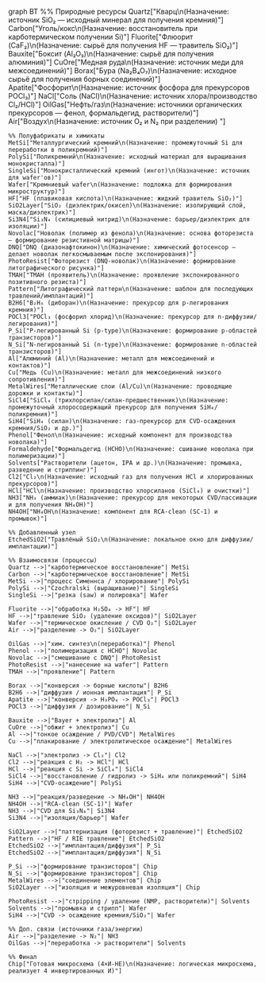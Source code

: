 graph BT
    %% Природные ресурсы
    Quartz["Кварц\n(Назначение: источник SiO₂ — исходный минерал для получения кремния)"]
    Carbon["Уголь/кокс\n(Назначение: восстановитель при карботермическом получении Si)"]
    Fluorite["Флюорит (CaF₂)\n(Назначение: сырьё для получения HF — травитель SiO₂)"]
    Bauxite["Боксит (Al₂O₃)\n(Назначение: сырьё для получения алюминия)"]
    CuOre["Медная руда\n(Назначение: источник меди для межсоединений)"]
    Borax["Бура (Na₂B₄O₇)\n(Назначение: исходное сырьё для получения борных соединений)"]
    Apatite["Фосфорит\n(Назначение: источник фосфора для прекурсоров POCl₃)"]
    NaCl["Соль (NaCl)\n(Назначение: источник хлора/производство Cl₂/HCl)"]
    OilGas["Нефть/газ\n(Назначение: источники органических прекурсоров — фенол, формальдегид, растворители)"]
    Air["Воздух\n(Назначение: источник O₂ и N₂ при разделении) "]

    %% Полуфабрикаты и химикаты
    MetSi["Металлургический кремний\n(Назначение: промежуточный Si для переработки в поликремний)"]
    PolySi["Поликремний\n(Назначение: исходный материал для выращивания монокристалла)"]
    SingleSi["Монокристаллический кремний (ингот)\n(Назначение: источник для wafer'ов)"]
    Wafer["Кремниевый wafer\n(Назначение: подложка для формирования микроструктур)"]
    HF["HF (плавиковая кислота)\n(Назначение: жидкий травитель SiO₂)"]
    SiO2Layer["SiO₂ (диэлектрик/окисел)\n(Назначение: изолирующий слой, маска/диэлектрик)"]
    Si3N4["Si₃N₄ (силициевый нитрид)\n(Назначение: барьер/диэлектрик для изоляции)"]
    Novolac["Новолак (полимер из фенола)\n(Назначение: основа фоторезиста — формирование резистивной матрицы)"]
    DNQ["DNQ (диазонафтокинон)\n(Назначение: химический фотосенсор — делает новолак легкосмываемым после экспонирования)"]
    PhotoResist["Фоторезист (DNQ-новолак)\n(Назначение: формирование литографического рисунка)"]
    TMAH["TMAH (проявитель)\n(Назначение: проявление экспонированного позитивного резиста)"]
    Pattern["Литографический паттерн\n(Назначение: шаблон для последующих травлений/имплантаций)"]
    B2H6["B₂H₆ (диборан)\n(Назначение: прекурсор для p-легирования кремния)"]
    POCl3["POCl₃ (фосфорил хлорид)\n(Назначение: прекурсор для n-диффузии/легирования)"]
    P_Si["P-легированный Si (p-type)\n(Назначение: формирование p-областей транзисторов)"]
    N_Si["N-легированный Si (n-type)\n(Назначение: формирование n-областей транзисторов)"]
    Al["Алюминий (Al)\n(Назначение: металл для межсоединений и контактов)"]
    Cu["Медь (Cu)\n(Назначение: металл для межсоединений низкого сопротивления)"]
    MetalWires["Металлические слои (Al/Cu)\n(Назначение: проводящие дорожки и контакты)"]
    SiCl4["SiCl₄ (трихлорсилан/силан-предшественник)\n(Назначение: промежуточный хлоросодержащий прекурсор для получения SiH₄/поликремния)"]
    SiH4["SiH₄ (силан)\n(Назначение: газ-прекурсор для CVD-осаждения кремния/SiO₂ и др.)"]
    Phenol["Фенол\n(Назначение: исходный компонент для производства новолака)"]
    Formaldehyde["Формальдегид (HCHO)\n(Назначение: сшивание новолака при полимеризации)"]
    Solvents["Растворители (ацетон, IPA и др.)\n(Назначение: промывка, разведение и стриппинг)"]
    Cl2["Cl₂\n(Назначение: исходный газ для получения HCl и хлорированных прекурсоров)"]
    HCl["HCl\n(Назначение: производство хлорсиланов (SiCl₄) и очистки)"]
    NH3["NH₃ (аммиак)\n(Назначение: прекурсор для некоторых CVD/пассивации и для получения NH₄OH)"]
    NH4OH["NH₄OH\n(Назначение: компонент для RCA-clean (SC-1) и промывок)"]

    %% Добавленный узел
    EtchedSiO2["Травлёный SiO₂\n(Назначение: локальное окно для диффузии/имплантации)"]

    %% Взаимосвязи (процессы)
    Quartz -->|"карботермическое восстановление"| MetSi
    Carbon -->|"карботермическое восстановление"| MetSi
    MetSi -->|"процесс Сименнса / хлорирование"| PolySi
    PolySi -->|"Czochralski (выращивание)"| SingleSi
    SingleSi -->|"резка (saw) и полировка"| Wafer

    Fluorite -->|"обработка H₂SO₄ -> HF"| HF
    HF -->|"травление SiO₂ (удаление оксидов)"| SiO2Layer
    Wafer -->|"термическое окисление / CVD O₂"| SiO2Layer
    Air -->|"разделение -> O₂"| SiO2Layer

    OilGas -->|"хим. синтез\n(переработка)"| Phenol
    Phenol -->|"полимеризация с HCHO"| Novolac
    Novolac -->|"смешивание с DNQ"| PhotoResist
    PhotoResist -->|"нанесение на wafer"| Pattern
    TMAH -->|"проявление"| Pattern

    Borax -->|"конверсия -> борные кислоты"| B2H6
    B2H6 -->|"диффузия / ионная имплантация"| P_Si
    Apatite -->|"конверсия -> H₃PO₄ -> POCl₃"| POCl3
    POCl3 -->|"диффузия / дозирование"| N_Si

    Bauxite -->|"Bayer + электролиз"| Al
    CuOre -->|"обжиг + электролиз"| Cu
    Al -->|"тонкое осаждение / PVD/CVD"| MetalWires
    Cu -->|"плакирование / электролитическое осаждение"| MetalWires

    NaCl -->|"электролиз -> Cl₂"| Cl2
    Cl2 -->|"реакция с H₂ -> HCl"| HCl
    HCl -->|"реакция с Si -> SiCl₄"| SiCl4
    SiCl4 -->|"восстановление / гидролиз -> SiH₄ или поликремний"| SiH4
    SiH4 -->|"CVD-осаждение"| PolySi

    NH3 -->|"реакция/разведение -> NH₄OH"| NH4OH
    NH4OH -->|"RCA-clean (SC-1)"| Wafer
    NH3 -->|"CVD для Si₃N₄"| Si3N4
    Si3N4 -->|"изоляция/барьер"| Wafer

    SiO2Layer -->|"паттернизация (фоторезист + травление)"| EtchedSiO2
    Pattern -->|"HF / RIE травление"| EtchedSiO2
    EtchedSiO2 -->|"имплантация/диффузия"| P_Si
    EtchedSiO2 -->|"имплантация/диффузия"| N_Si

    P_Si -->|"формирование транзисторов"| Chip
    N_Si -->|"формирование транзисторов"| Chip
    MetalWires -->|"соединение элементов"| Chip
    SiO2Layer -->|"изоляция и межуровневая изоляция"| Chip

    PhotoResist -->|"стрipping / удаление (NMP, растворители)"| Solvents
    Solvents -->|"промывка и стрипп"| Wafer
    SiH4 -->|"CVD -> осаждение кремния/SiO₂"| Wafer

    %% Доп. связи (источники газа/энергии)
    Air -->|"разделение -> N₂"| NH3
    OilGas -->|"переработка -> растворители"| Solvents

    %% Финал
    Chip["Готовая микросхема (4×И-НЕ)\n(Назначение: логическая микросхема, реализует 4 инвертированных И)"]
